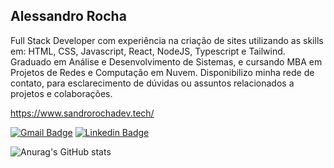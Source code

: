## Alessandro Rocha

Full Stack Developer com experiência na criação de sites utilizando as skills em: HTML, CSS, Javascript, React, NodeJS, Typescript e Tailwind. Graduado em Análise e Desenvolvimento de Sistemas, e cursando MBA em Projetos de Redes e Computação em Nuvem. Disponibilizo minha rede de contato, para esclarecimento de dúvidas ou assuntos relacionados a projetos e colaborações.

https://www.sandrorochadev.tech/


<a href="https://mail.google.com/mail/?view=cm&fs=1&tf=1&to=sandrorochadev@gmail.com"><img alt="Gmail Badge" src="https://img.shields.io/badge/-Email-000000?style=flat-square&labelColor=000000&logo=gmail&logoColor=white"/></a>
<a href="https://www.linkedin.com/in/sandrorochadev/"><img alt="Linkedin Badge" src="https://img.shields.io/badge/-LinkedIn-000000?style=flat-square&logo=linkedin&logoColor=white"/></a>



![Anurag's GitHub stats](https://github-readme-stats.vercel.app/api?username=sandrorochadev&show_icons=true&theme=shadow_red)
